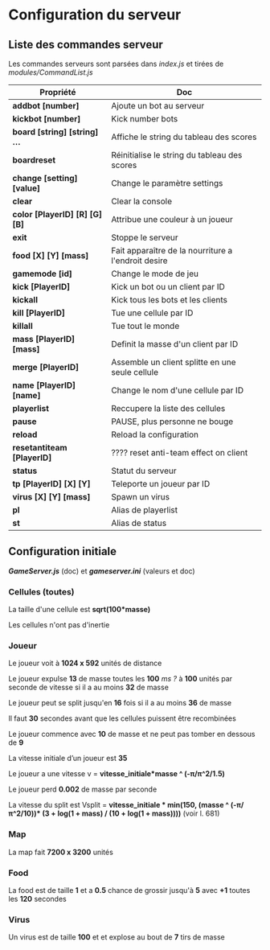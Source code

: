 # Configuration du serveur

## Liste des commandes serveur

Les commandes serveurs sont parsées dans *index.js* et tirées de *modules/CommandList.js*

|  Propriété                        |  Doc                                                   |
|-----------------------------------|--------------------------------------------------------|
| **addbot [number]**               |    Ajoute un bot au serveur                            |
| **kickbot [number]**              |    Kick number bots                                    |
| **board [string] [string] …**     |    Affiche le string du tableau des scores             |
| **boardreset**                    |    Réinitialise le string du tableau des scores        |
| **change [setting] [value]**      |    Change le paramètre settings                        |
| **clear**                         |    Clear la console                                    |
| **color [PlayerID] [R] [G] [B]**  |    Attribue une couleur à un joueur                    |
| **exit**                          |    Stoppe le serveur                                   |
| **food [X] [Y] [mass]**           |    Fait apparaître de la nourriture a l'endroit desire |
| **gamemode [id]**                 |    Change le mode de jeu                               |
| **kick [PlayerID]**               |    Kick un bot ou un client par ID                     |
| **kickall**                       |    Kick tous les bots et les clients                   |
| **kill [PlayerID]**               |    Tue une cellule par ID                              |
| **killall**                       |    Tue tout le monde                                   |
| **mass [PlayerID] [mass]**        |    Definit la masse d'un client par ID                 |
| **merge [PlayerID]**              |    Assemble un client splitte en une seule cellule     |
| **name [PlayerID] [name]**        |    Change le nom d'une cellule par ID                  |
| **playerlist**                    |    Reccupere la liste des cellules                     |
| **pause**                         |    PAUSE, plus personne ne bouge                       |
| **reload**                        |    Reload la configuration                             |
| **resetantiteam [PlayerID]**      |    ???? reset anti-team effect on client               |
| **status**                        |    Statut du serveur                                   |
| **tp [PlayerID] [X] [Y]**         |    Teleporte un joueur par ID                          |
| **virus [X] [Y] [mass]**          |    Spawn un virus                                      |
| **pl**                            |    Alias de playerlist                                 |
| **st**                            |    Alias de status                                     |


## Configuration initiale

***GameServer.js*** (doc) et ***gameserver.ini*** (valeurs et doc)

### Cellules (toutes)

La taille d'une cellule est **sqrt(100*masse)**

Les cellules n'ont pas d'inertie

### Joueur

Le joueur voit à **1024 x 592** unités de distance

Le joueur expulse **13** de masse toutes les **100** *ms ?* à **100** unités par seconde de vitesse si il a au moins **32** de masse

Le joueur peut se split jusqu'en **16** fois si il a au moins **36** de masse

Il faut **30** secondes avant que les cellules puissent être recombinées

Le joueur commence avec **10** de masse et ne peut pas tomber en dessous de **9**

La vitesse initiale d’un joueur est **35**

Le joueur a une vitesse v = **vitesse_initiale\*masse ^ (-π/π^2/1.5)**

Le joueur perd **0.002** de masse par seconde

La vitesse du split est Vsplit = **vitesse_initiale \* min(150, (masse ^ (-π/π^2/10))\* (3 + log(1 + mass) / (10 + log(1 + mass))))** (voir l. 681)



### Map

La map fait **7200 x 3200** unités


### Food

La food est de taille **1** et a **0.5** chance de grossir jusqu'à **5** avec **+1** toutes les **120** secondes


### Virus

Un virus est de taille **100** et et explose au bout de **7** tirs de masse
